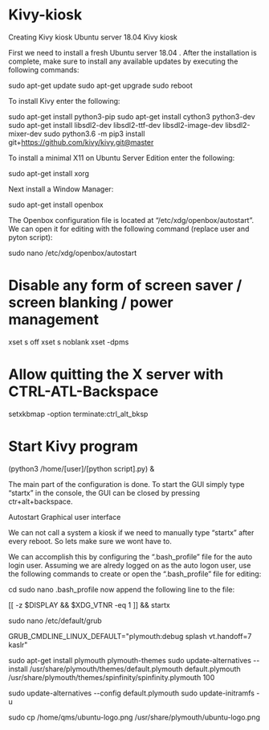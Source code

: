 # Kivy-kiosk
Creating Kivy kiosk 
Ubuntu server 18.04  Kivy kiosk

First we need to install a fresh Ubuntu server 18.04 . After the installation is complete, make sure to install any available updates by executing the following commands:

sudo apt-get update
sudo apt-get upgrade 
sudo reboot


To install Kivy enter the following:

sudo apt-get install python3-pip
sudo apt-get install cython3 python3-dev
sudo apt-get install libsdl2-dev libsdl2-ttf-dev libsdl2-image-dev libsdl2-mixer-dev
sudo python3.6 -m pip3 install git+https://github.com/kivy/kivy.git@master


To install a minimal X11 on Ubuntu Server Edition enter the following:

sudo apt-get install xorg

Next install a Window Manager:

sudo apt-get install openbox

The Openbox configuration file is located at “/etc/xdg/openbox/autostart”. We can open it for editing with the following command (replace user and pyton script):

sudo nano /etc/xdg/openbox/autostart

# Disable any form of screen saver / screen blanking / power management
xset s off
xset s noblank
xset -dpms

# Allow quitting the X server with CTRL-ATL-Backspace
setxkbmap -option terminate:ctrl_alt_bksp

# Start Kivy program
(python3 /home/[user]/[python script].py) &


The main part of the configuration is done. To start the GUI simply type “startx” in the console, the GUI can be closed by pressing ctr+alt+backspace.

Autostart Graphical user interface

We can not call a system a kiosk if we need to manually type “startx” after every reboot. So lets make sure we wont have to.

We can accomplish this by configuring the “.bash_profile” file for the auto login user. Assuming we are alredy logged on as the auto logon user, use the following commands to create or open the “.bash_profile” file for editing:

cd
sudo nano .bash_profile
now append the following line to the file:

[[ -z $DISPLAY && $XDG_VTNR -eq 1 ]] && startx
 



sudo nano /etc/default/grub

GRUB_CMDLINE_LINUX_DEFAULT="plymouth:debug splash vt.handoff=7 kaslr"

sudo apt-get install plymouth plymouth-themes
sudo update-alternatives --install /usr/share/plymouth/themes/default.plymouth default.plymouth /usr/share/plymouth/themes/spinfinity/spinfinity.plymouth 100

sudo update-alternatives --config default.plymouth
sudo update-initramfs -u

sudo cp /home/qms/ubuntu-logo.png /usr/share/plymouth/ubuntu-logo.png
